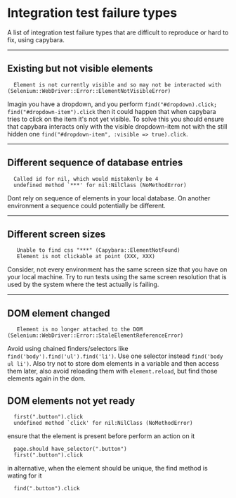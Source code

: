 Integration test failure types
======================
A list of integration test failure types that are difficult to reproduce or hard to fix, using capybara.

---------------------------------------

Existing but not visible elements
----------------------
```
  Element is not currently visible and so may not be interacted with (Selenium::WebDriver::Error::ElementNotVisibleError)
```
Imagin you have a dropdown, and you perform `find("#dropdown).click; find("#dropdown-item").click` then it could happen that when capybara tries to click on the item it's not yet visible. To solve this you should ensure that capybara interacts only with the visible dropdown-item not with the still hidden one `find("#dropdown-item", :visible => true).click`.

---------------------------------------

Different sequence of database entries
----------------------
```
  Called id for nil, which would mistakenly be 4
  undefined method `***' for nil:NilClass (NoMethodError)
```
Dont rely on sequence of elements in your local database. On another environment a sequence could potentially be different.

---------------------------------------

Different screen sizes
----------------------
```
   Unable to find css "***" (Capybara::ElementNotFound)
   Element is not clickable at point (XXX, XXX) 
```
Consider, not every environment has the same screen size that you have on your local machine. Try to run tests using the same screen resolution that is used by the system where the test actually is failing.

---------------------------------------

DOM element changed
----------------------
```
   Element is no longer attached to the DOM (Selenium::WebDriver::Error::StaleElementReferenceError)
```
Avoid using chained finders/selectors like `find('body').find('ul').find('li')`. Use one selector instead `find('body ul li')`. Also try not to store dom elements in a variable and then access them later, also avoid reloading them with `element.reload`, but find those elements again in the dom.

DOM elements not yet ready
----------------------
```
  first(".button").click
  undefined method `click' for nil:NilClass (NoMethodError)
```
ensure that the element is present before perform an action on it
```
  page.should have_selector(".button")
  first(".button").click
```
in alternative, when the element should be unique, the find method is wating for it
```
  find(".button").click
```
